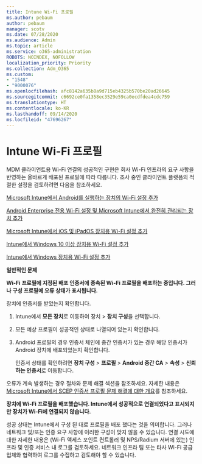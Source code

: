 ```yaml
---
title: Intune Wi-Fi 프로필
ms.author: pebaum
author: pebaum
manager: scotv
ms.date: 07/28/2020
ms.audience: Admin
ms.topic: article
ms.service: o365-administration
ROBOTS: NOINDEX, NOFOLLOW
localization_priority: Priority
ms.collection: Adm_O365
ms.custom:
- "1548"
- "9000076"
ms.openlocfilehash: afc8142a635b8a9d715eb4325b570be20ad26645
ms.sourcegitcommit: c6692ce0fa1358ec3529e59ca0ecdfdea4cdc759
ms.translationtype: HT
ms.contentlocale: ko-KR
ms.lasthandoff: 09/14/2020
ms.locfileid: "47696267"
---
```

# <a name="intune-wi-fi-profiles"></a>Intune Wi-Fi 프로필

MDM 클라이언트용 Wi-Fi 연결의 성공적인 구현은 회사 Wi-Fi 인프라의 요구 사항을 반영하는 올바르게 배포된 프로필에 따라 다릅니다. 조사 중인 클라이언트 플랫폼의 적절한 설정을 검토하려면 다음을 참조하세요. 

[Microsoft Intune에서 Android를 실행하는 장치의 Wi-Fi 설정 추가](https://docs.microsoft.com/intune/wi-fi-settings-android)

[Android Enterprise 전용 Wi-Fi 설정 및 Microsoft Intune에서 완전히 관리되는 장치 추가](https://docs.microsoft.com/intune/wi-fi-settings-android-enterprise)

[Microsoft Intune에서 iOS 및 iPadOS 장치용 Wi-Fi 설정 추가](https://docs.microsoft.com/intune/wi-fi-settings-ios)

[Intune에서 Windows 10 이상 장치용 Wi-Fi 설정 추가](https://docs.microsoft.com/intune/wi-fi-settings-windows)

[Intune에서 Windows 장치용 Wi-Fi 설정 추가](https://docs.microsoft.com/intune/wi-fi-settings-import-windows-8-1)

**일반적인 문제**

**Wi-Fi 프로필에 지정된 배포 인증서에 종속된 Wi-Fi 프로필을 배포하는 중입니다. 그러나 구성 프로필에 오류 상태가 표시됩니다.**

장치에 인증서를 받았는지 확인합니다.

1. Intune에서 **모든 장치**로 이동하여 장치 > **장치 구성**을 선택합니다.

2. 모든 예상 프로필이 성공적인 상태로 나열되어 있는지 확인합니다.

3. Android 프로필의 경우 인증서 체인에 중간 인증서가 있는 경우 해당 인증서가 Android 장치에 배포되었는지 확인합니다.

    인증서 상태를 확인하려면 **장치 구성** > **프로필** > **Android 중간 CA** > **속성** > **신뢰하는 인증서**로 이동합니다.

오류가 계속 발생하는 경우 절차와 문제 해결 섹션을 참조하세요. 자세한 내용은 [Microsoft Intune에서 SCEP 인증서 프로필 문제 해결에 대한 개요](https://support.microsoft.com/help/4457481/troubleshooting-scep-certificate-profile-deployment-in-intune)를 참조하세요.

**장치에 Wi-Fi 프로필을 배포했습니다. Intune에서 성공적으로 연결되었다고 표시되지만 장치가 Wi-Fi에 연결되지 않습니다.**

성공 상태는 Intune에서 구성 된 대로 프로필을 배포 했다는 것을 의미합니다. 그러나 네트워크 및/또는 인증 요구 사항에 이러한 구성이 맞지 않을 수 있습니다. 연결 시도에 대한 자세한 내용은 (Wi-Fi 액세스 포인트 컨트롤러 및 NPS/Radium 서버에 있는) 인프라 및 인증 서비스 내 로그를 검토하세요. 네트워크 인프라 팀 또는 타사 Wi-Fi 공급 업체와 협력하여 로그를 수집하고 검토해야 할 수 있습니다.